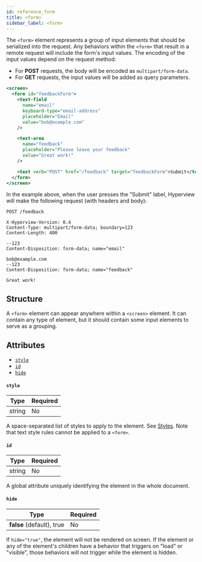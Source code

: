 ```yaml
---
id: reference_form
title: <form>
sidebar_label: <form>
---
```


The `<form>` element represents a group of input elements that should be serialized into the request. Any behaviors within the `<form>` that result in a remote request will include the form's input values. The encoding of the input values depend on the request method:

- For **POST** requests, the body will be encoded as `multipart/form-data`.
- For **GET** requests, the input values will be added as query parameters.

```xml
<screen>
  <form id="feedbackForm">
    <text-field
      name="email"
      keyboard-type="email-address"
      placeholder="Email"
      value="bob@example.com"
    />

    <text-area
      name="feedback"
      placeholder="Please leave your feedback"
      value="Great work!"
    />

    <text verb="POST" href="/feedback" target="feedbackForm">Submit</text>
  </form>
</screen>
```

In the example above, when the user presses the "Submit" label, Hyperview will make the following request (with headers and body):

```
POST /feedback

X-Hyperview-Version: 0.4
Content-Type: multipart/form-data; boundary=123
Content-Length: 400

--123
Content-Disposition: form-data; name="email"

bob@example.com
--123
Content-Disposition: form-data; name="feedback"

Great work!
```

## Structure

A `<form>` element can appear anywhere within a `<screen>` element. It can contain any type of element, but it should contain some input elements to serve as a grouping.

## Attributes

- [`style`](#style)
- [`id`](#id)
- [`hide`](#hide)

#### `style`

| Type   | Required |
| ------ | -------- |
| string | No       |

A space-separated list of styles to apply to the element. See [Styles](/docs/reference_style). Note that text style rules cannot be applied to a `<form>`.

#### `id`

| Type   | Required |
| ------ | -------- |
| string | No       |

A global attribute uniquely identifying the element in the whole document.

#### `hide`

| Type                      | Required |
| ------------------------- | -------- |
| **false** (default), true | No       |

If `hide="true"`, the element will not be rendered on screen. If the element or any of the element's children have a behavior that triggers on "load" or "visible", those behaviors will not trigger while the element is hidden.
